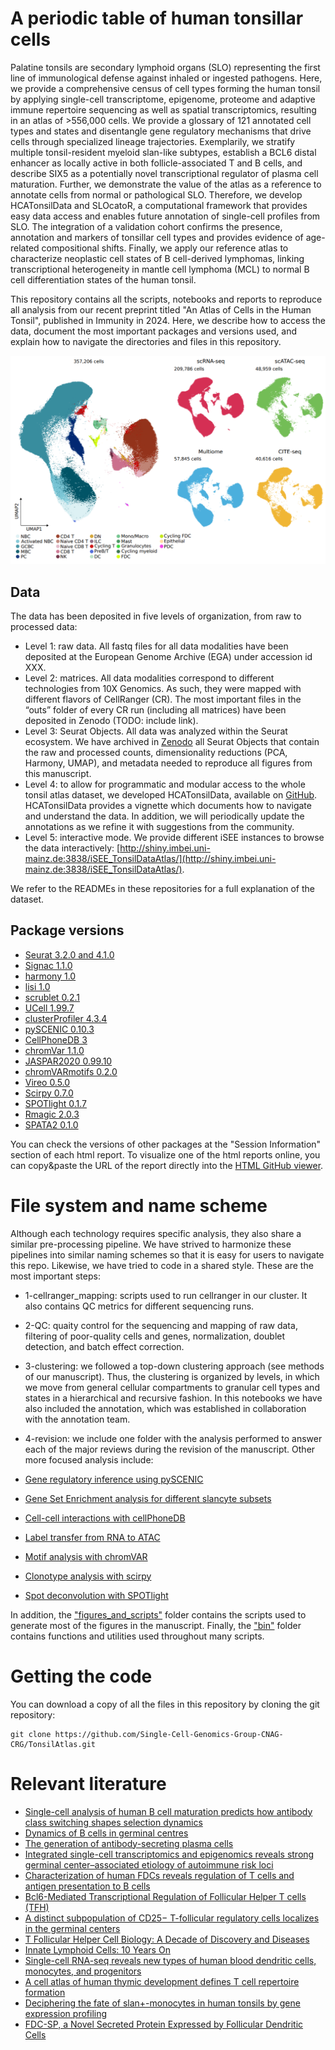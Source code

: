 # A periodic table of human tonsillar cells

Palatine tonsils are secondary lymphoid organs (SLO) representing the first line of immunological defense
against inhaled or ingested pathogens. Here, we provide a comprehensive census of cell types forming the
human tonsil by applying single-cell transcriptome, epigenome, proteome and adaptive immune repertoire
sequencing as well as spatial transcriptomics, resulting in an atlas of >556,000 cells. We provide a glossary
of 121 annotated cell types and states and disentangle gene regulatory mechanisms that drive cells through
specialized lineage trajectories. Exemplarily, we stratify multiple tonsil-resident myeloid slan-like subtypes,
establish a BCL6 distal enhancer as locally active in both follicle-associated T and B cells, and describe
SIX5 as a potentially novel transcriptional regulator of plasma cell maturation. Further, we demonstrate the
value of the atlas as a reference to annotate cells from normal or pathological SLO. Therefore, we develop
HCATonsilData and SLOcatoR, a computational framework that provides easy data access and enables
future annotation of single-cell profiles from SLO. The integration of a validation cohort confirms the
presence, annotation and markers of tonsillar cell types and provides evidence of age-related compositional
shifts. Finally, we apply our reference atlas to characterize neoplastic cell states of B cell-derived
lymphomas, linking transcriptional heterogeneity in mantle cell lymphoma (MCL) to normal B cell
differentiation states of the human tonsil.

This repository contains all the scripts, notebooks and reports to reproduce all analysis from our recent preprint titled "An Atlas of Cells in the Human Tonsil", published in Immunity in 2024. Here, we describe how to access the data, document the most important packages and versions used, and explain how to navigate the directories and files in this repository.

![](data/TonsilAtlasPic.png)


## Data

The data has been deposited in five levels of organization, from raw to processed data:


* Level 1: raw data. All fastq files for all data modalities have been deposited at the European Genome Archive (EGA) under accession id XXX.
* Level 2: matrices. All data modalities correspond to different technologies from 10X Genomics. As such, they were mapped with different flavors of CellRanger (CR). The most important files in the “outs” folder of every CR run (including all matrices) have been deposited in Zenodo (TODO: include link).
* Level 3: Seurat Objects. All data was analyzed within the Seurat ecosystem. We have archived in [Zenodo](https://doi.org/10.5281/zenodo.6340174) all Seurat Objects that contain the raw and processed counts, dimensionality reductions (PCA, Harmony, UMAP), and metadata needed to reproduce all figures from this manuscript.
* Level 4: to allow for programmatic and modular access to the whole tonsil atlas dataset, we developed HCATonsilData, available on [GitHub](https://github.com/massonix/HCATonsilData). HCATonsilData provides a vignette which documents how to navigate and understand the data. In addition, we will periodically update the annotations as we refine it with suggestions from the  community.
* Level 5: interactive mode. We provide different iSEE instances to browse the data interactively: [http://shiny.imbei.uni-mainz.de:3838/iSEE_TonsilDataAtlas/](http://shiny.imbei.uni-mainz.de:3838/iSEE_TonsilDataAtlas/).


We refer to the READMEs in these repositories for a full explanation of the dataset.


## Package versions

* [Seurat 3.2.0 and 4.1.0](https://satijalab.org/seurat/)
* [Signac 1.1.0](https://github.com/timoast/signac)
* [harmony 1.0](https://github.com/immunogenomics/harmony)
* [lisi 1.0](https://github.com/immunogenomics/LISI)
* [scrublet 0.2.1](https://github.com/swolock/scrublet)
* [UCell 1.99.7](https://github.com/carmonalab/UCell)
* [clusterProfiler 4.3.4](https://yulab-smu.top/biomedical-knowledge-mining-book/)
* [pySCENIC 0.10.3](https://scenic.aertslab.org/)
* [CellPhoneDB 3](https://www.cellphonedb.org/)
* [chromVar 1.1.0](https://bioconductor.org/packages/release/bioc/html/chromVAR.html)
* [JASPAR2020 0.99.10](http://bioconductor.org/packages/release/data/annotation/html/JASPAR2020.html)
* [chromVARmotifs 0.2.0](https://github.com/GreenleafLab/chromVARmotifs)
* [Vireo 0.5.0](https://github.com/single-cell-genetics/vireo)
* [Scirpy 0.7.0](https://scverse.org/scirpy/latest/tutorials.html)
* [SPOTlight 0.1.7](https://bioconductor.org/packages/release/bioc/html/SPOTlight.html)
* [Rmagic 2.0.3](https://github.com/KrishnaswamyLab/MAGIC)
* [SPATA2 0.1.0](https://github.com/theMILOlab/SPATA2)

You can check the versions of other packages at the "Session Information" section of each html report. To visualize one of the html reports online, you can copy&paste the URL of the report directly into the [HTML GitHub viewer](https://htmlpreview.github.io/).


# File system and name scheme

Although each technology requires specific analysis, they also share a similar pre-processing pipeline.
We have strived to harmonize these pipelines into similar naming schemes so that it is easy for users
to navigate this repo. Likewise, we have tried to code in a shared style. These are the most important steps:

* 1-cellranger_mapping: scripts used to run cellranger in our cluster. It also contains QC metrics for different sequencing runs.
* 2-QC: quaity control for the sequencing and mapping of raw data, filtering of poor-quality cells and genes, normalization, doublet detection, and batch effect correction.
* 3-clustering: we followed a top-down clustering approach (see methods of our manuscript). Thus, the clustering is organized by levels, in which we move from general cellular compartments to granular cell types and states in a hierarchical and recursive fashion. In this notebooks we have also included the annotation, which was established in collaboration with the annotation team.
* 4-revision: we include one folder with the analysis performed to answer each of the major reviews during the revision of the manuscript.
Other more focused analysis include:

* [Gene regulatory inference using pySCENIC](https://github.com/Single-Cell-Genomics-Group-CNAG-CRG/TonsilAtlas/tree/main/scRNA-seq/gene_regulatory_networks/pyScenic)
* [Gene Set Enrichment analysis for different slancyte subsets](https://github.com/Single-Cell-Genomics-Group-CNAG-CRG/TonsilAtlas/blob/main/scRNA-seq/gsea/gsea_myeloid.Rmd)
* [Cell-cell interactions with cellPhoneDB](https://github.com/Single-Cell-Genomics-Group-CNAG-CRG/TonsilAtlas/tree/main/scRNA-seq/cell_to_cell_networks)
* [Label transfer from RNA to ATAC](https://github.com/Single-Cell-Genomics-Group-CNAG-CRG/TonsilAtlas/blob/main/scATAC-seq/3-Label_transfering/01-scATAC_annotation_KNN.Rmd)
* [Motif analysis with chromVAR](https://github.com/Single-Cell-Genomics-Group-CNAG-CRG/TonsilAtlas/tree/main/scATAC-seq/5-motif_analysis)
* [Clonotype analysis with scirpy](https://github.com/Single-Cell-Genomics-Group-CNAG-CRG/TonsilAtlas/blob/main/CITE-seq/08-sub_clustering/CD4_T/05-scirpy_tcr.ipynb)
* [Spot deconvolution with SPOTlight](https://github.com/Single-Cell-Genomics-Group-CNAG-CRG/TonsilAtlas/tree/main/spatial_transcriptomics/05-sc_map)


In addition, the ["figures_and_scripts"](https://github.com/Single-Cell-Genomics-Group-CNAG-CRG/TonsilAtlas/tree/main/scRNA-seq/figures_and_tables) folder contains the scripts used to generate most of the figures in the manuscript. Finally, the ["bin"](https://github.com/Single-Cell-Genomics-Group-CNAG-CRG/TonsilAtlas/tree/main/scRNA-seq/bin) folder contains functions and utilities used throughout many scripts.

# Getting the code

You can download a copy of all the files in this repository by cloning the git repository:

```{bash}
git clone https://github.com/Single-Cell-Genomics-Group-CNAG-CRG/TonsilAtlas.git
```

# Relevant literature

* [Single-cell analysis of human B cell maturation predicts how antibody class switching shapes selection dynamics](https://www.science.org/doi/10.1126/sciimmunol.abe6291?url_ver=Z39.88-2003&rfr_id=ori:rid:crossref.org&rfr_dat=cr_pub%20%200pubmed)
* [Dynamics of B cells in germinal centres](https://www.nature.com/articles/nri3804)
* [The generation of antibody-secreting plasma cells](https://www.nature.com/articles/nri3795)
* [Integrated single-cell transcriptomics and epigenomics reveals strong germinal center–associated etiology of autoimmune risk loci](https://www.science.org/doi/10.1126/sciimmunol.abh3768?url_ver=Z39.88-2003&rfr_id=ori:rid:crossref.org&rfr_dat=cr_pub%20%200pubmed)
* [Characterization of human FDCs reveals regulation of T cells and antigen presentation to B cells](https://rupress.org/jem/article/218/10/e20210790/212590/Characterization-of-human-FDCs-reveals-regulation)
* [Bcl6-Mediated Transcriptional Regulation of Follicular Helper T cells (TFH)](https://www.cell.com/trends/immunology/fulltext/S1471-4906(21)00026-0)
* [A distinct subpopulation of CD25− T-follicular regulatory cells localizes in the germinal centers](https://www.pnas.org/doi/abs/10.1073/pnas.1705551114)
* [T Follicular Helper Cell Biology: A Decade of Discovery and Diseases](https://www.cell.com/immunity/fulltext/S1074-7613(19)30191-8?_returnURL=https%3A%2F%2Flinkinghub.elsevier.com%2Fretrieve%2Fpii%2FS1074761319301918%3Fshowall%3Dtrue)
* [Innate Lymphoid Cells: 10 Years On](https://www.sciencedirect.com/science/article/pii/S0092867418309115)
* [Single-cell RNA-seq reveals new types of human blood dendritic cells, monocytes, and progenitors](https://www.science.org/doi/10.1126/science.aah4573?url_ver=Z39.88-2003&rfr_id=ori:rid:crossref.org&rfr_dat=cr_pub%20%200pubmed)
* [A cell atlas of human thymic development defines T cell repertoire formation](https://www.science.org/doi/10.1126/science.aay3224?url_ver=Z39.88-2003&rfr_id=ori:rid:crossref.org&rfr_dat=cr_pub%20%200pubmed)
* [Deciphering the fate of slan+-monocytes in human tonsils by gene expression profiling](https://faseb.onlinelibrary.wiley.com/doi/abs/10.1096/fj.202000181R)
* [FDC-SP, a Novel Secreted Protein Expressed by Follicular Dendritic Cells](https://www.jimmunol.org/content/169/5/2381.long)
















